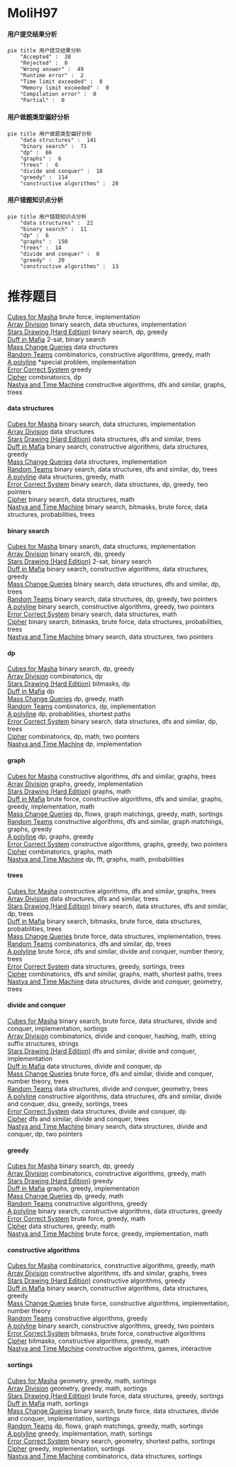 # MoliH97
<!-- tabs:start -->
#### **用户提交结果分析**

```mermaid
pie title 用户提交结果分析
    "Accepted" :  38
    "Rejected" :  0
    "Wrong answer" :  49
    "Runtime error" :  2
    "Time limit exceeded" :  8
    "Memory limit exceeded" :  0
    "Compilation error" :  0
    "Partial" :  0
```
#### **用户做题类型偏好分析**

```mermaid
pie title 用户做题类型偏好分析
    "data structures" :  141
    "binary search" :  71
    "dp" :  66
    "graphs" :  6
    "trees" :  6
    "divide and conquer" :  18
    "greedy" :  114
    "constructive algorithms" :  28
```
#### **用户错题知识点分析**

```mermaid
pie title 用户错题知识点分析
    "data structures" :  22
    "binary search" :  11
    "dp" :  6
    "graphs" :  150
    "trees" :  14
    "divide and conquer" :  0
    "greedy" :  20
    "constructive algorithms" :  13
```
<!-- tabs:end -->
# 推荐题目
[Cubes for Masha](http://codeforces.com/problemset/problem/887/B)		brute force,
                        implementation		  
[Array Division](http://codeforces.com/problemset/problem/808/D)		binary search,
                        data structures,
                        implementation		  
[Stars Drawing (Hard Edition)](http://codeforces.com/problemset/problem/1015/E2)		binary search,
                        dp,
                        greedy		  
[Duff in Mafia](http://codeforces.com/problemset/problem/587/D)		2-sat,
                        binary search		  
[Mass Change Queries](http://codeforces.com/problemset/problem/911/G)		data structures		  
[Random Teams](http://codeforces.com/problemset/problem/478/B)		combinatorics,
                        constructive algorithms,
                        greedy,
                        math		  
[A polyline](http://codeforces.com/problemset/problem/171/H)		*special problem,
                        implementation		  
[Error Correct System](http://codeforces.com/problemset/problem/527/B)		greedy		  
[Cipher](http://codeforces.com/problemset/problem/156/C)		combinatorics,
                        dp		  
[Nastya and Time Machine](http://codeforces.com/problemset/problem/1340/D)		constructive algorithms,
                        dfs and similar,
                        graphs,
                        trees		  
<!-- tabs:start -->
#### **data structures**
[Cubes for Masha](http://codeforces.com/problemset/problem/808/D)		binary search,
                        data structures,
                        implementation		  
[Array Division](http://codeforces.com/problemset/problem/911/G)		data structures		  
[Stars Drawing (Hard Edition)](http://codeforces.com/problemset/problem/838/B)		data structures,
                        dfs and similar,
                        trees		  
[Duff in Mafia](http://codeforces.com/problemset/problem/1370/E)		binary search,
                        constructive algorithms,
                        data structures,
                        greedy		  
[Mass Change Queries](http://codeforces.com/problemset/problem/1263/E)		data structures,
                        implementation		  
[Random Teams](http://codeforces.com/problemset/problem/519/E)		binary search,
                        data structures,
                        dfs and similar,
                        dp,
                        trees		  
[A polyline](http://codeforces.com/problemset/problem/1492/B)		data structures,
                        greedy,
                        math		  
[Error Correct System](http://codeforces.com/problemset/problem/1492/C)		binary search,
                        data structures,
                        dp,
                        greedy,
                        two pointers		  
[Cipher](http://codeforces.com/problemset/problem/1490/G)		binary search,
                        data structures,
                        math		  
[Nastya and Time Machine](http://codeforces.com/problemset/problem/1479/D)		binary search,
                        bitmasks,
                        brute force,
                        data structures,
                        probabilities,
                        trees		  
#### **binary search**
[Cubes for Masha](http://codeforces.com/problemset/problem/808/D)		binary search,
                        data structures,
                        implementation		  
[Array Division](http://codeforces.com/problemset/problem/1015/E2)		binary search,
                        dp,
                        greedy		  
[Stars Drawing (Hard Edition)](http://codeforces.com/problemset/problem/587/D)		2-sat,
                        binary search		  
[Duff in Mafia](http://codeforces.com/problemset/problem/1370/E)		binary search,
                        constructive algorithms,
                        data structures,
                        greedy		  
[Mass Change Queries](http://codeforces.com/problemset/problem/519/E)		binary search,
                        data structures,
                        dfs and similar,
                        dp,
                        trees		  
[Random Teams](http://codeforces.com/problemset/problem/1492/C)		binary search,
                        data structures,
                        dp,
                        greedy,
                        two pointers		  
[A polyline](http://codeforces.com/problemset/problem/1463/D)		binary search,
                        constructive algorithms,
                        greedy,
                        two pointers		  
[Error Correct System](http://codeforces.com/problemset/problem/1490/G)		binary search,
                        data structures,
                        math		  
[Cipher](http://codeforces.com/problemset/problem/1479/D)		binary search,
                        bitmasks,
                        brute force,
                        data structures,
                        probabilities,
                        trees		  
[Nastya and Time Machine](http://codeforces.com/problemset/problem/1436/E)		binary search,
                        data structures,
                        two pointers		  
#### **dp**
[Cubes for Masha](http://codeforces.com/problemset/problem/1015/E2)		binary search,
                        dp,
                        greedy		  
[Array Division](http://codeforces.com/problemset/problem/156/C)		combinatorics,
                        dp		  
[Stars Drawing (Hard Edition)](http://codeforces.com/problemset/problem/1215/E)		bitmasks,
                        dp		  
[Duff in Mafia](http://codeforces.com/problemset/problem/213/C)		dp		  
[Mass Change Queries](http://codeforces.com/problemset/problem/1040/B)		dp,
                        greedy,
                        math		  
[Random Teams](http://codeforces.com/problemset/problem/1272/C)		combinatorics,
                        dp,
                        implementation		  
[A polyline](http://codeforces.com/problemset/problem/1245/E)		dp,
                        probabilities,
                        shortest paths		  
[Error Correct System](http://codeforces.com/problemset/problem/519/E)		binary search,
                        data structures,
                        dfs and similar,
                        dp,
                        trees		  
[Cipher](http://codeforces.com/problemset/problem/1437/F)		combinatorics,
                        dp,
                        math,
                        two pointers		  
[Nastya and Time Machine](http://codeforces.com/problemset/problem/507/D)		dp,
                        implementation		  
#### **graph**
[Cubes for Masha](http://codeforces.com/problemset/problem/1340/D)		constructive algorithms,
                        dfs and similar,
                        graphs,
                        trees		  
[Array Division](http://codeforces.com/problemset/problem/908/F)		graphs,
                        greedy,
                        implementation		  
[Stars Drawing (Hard Edition)](http://codeforces.com/problemset/problem/402/E)		graphs,
                        math		  
[Duff in Mafia](http://codeforces.com/problemset/problem/1487/C)		brute force,
                        constructive algorithms,
                        dfs and similar,
                        graphs,
                        greedy,
                        implementation,
                        math		  
[Mass Change Queries](http://codeforces.com/problemset/problem/1437/C)		dp,
                        flows,
                        graph matchings,
                        greedy,
                        math,
                        sortings		  
[Random Teams](http://codeforces.com/problemset/problem/1470/D)		constructive algorithms,
                        dfs and similar,
                        graph matchings,
                        graphs,
                        greedy		  
[A polyline](http://codeforces.com/problemset/problem/1476/C)		dp,
                        graphs,
                        greedy		  
[Error Correct System](http://codeforces.com/problemset/problem/1304/D)		constructive algorithms,
                        graphs,
                        greedy,
                        two pointers		  
[Cipher](http://codeforces.com/problemset/problem/1475/C)		combinatorics,
                        graphs,
                        math		  
[Nastya and Time Machine](http://codeforces.com/problemset/problem/553/E)		dp,
                        fft,
                        graphs,
                        math,
                        probabilities		  
#### **trees**
[Cubes for Masha](http://codeforces.com/problemset/problem/1340/D)		constructive algorithms,
                        dfs and similar,
                        graphs,
                        trees		  
[Array Division](http://codeforces.com/problemset/problem/838/B)		data structures,
                        dfs and similar,
                        trees		  
[Stars Drawing (Hard Edition)](http://codeforces.com/problemset/problem/519/E)		binary search,
                        data structures,
                        dfs and similar,
                        dp,
                        trees		  
[Duff in Mafia](http://codeforces.com/problemset/problem/1479/D)		binary search,
                        bitmasks,
                        brute force,
                        data structures,
                        probabilities,
                        trees		  
[Mass Change Queries](http://codeforces.com/problemset/problem/1511/C)		brute force,
                        data structures,
                        implementation,
                        trees		  
[Random Teams](http://codeforces.com/problemset/problem/1499/F)		combinatorics,
                        dfs and similar,
                        dp,
                        trees		  
[A polyline](http://codeforces.com/problemset/problem/1491/E)		brute force,
                        dfs and similar,
                        divide and conquer,
                        number theory,
                        trees		  
[Error Correct System](http://codeforces.com/problemset/problem/1466/D)		data structures,
                        greedy,
                        sortings,
                        trees		  
[Cipher](http://codeforces.com/problemset/problem/1495/D)		combinatorics,
                        dfs and similar,
                        graphs,
                        math,
                        shortest paths,
                        trees		  
[Nastya and Time Machine](http://codeforces.com/problemset/problem/1303/G)		data structures,
                        divide and conquer,
                        geometry,
                        trees		  
#### **divide and conquer**
[Cubes for Masha](http://codeforces.com/problemset/problem/1461/D)		binary search,
                        brute force,
                        data structures,
                        divide and conquer,
                        implementation,
                        sortings		  
[Array Division](http://codeforces.com/problemset/problem/1466/G)		combinatorics,
                        divide and conquer,
                        hashing,
                        math,
                        string suffix structures,
                        strings		  
[Stars Drawing (Hard Edition)](http://codeforces.com/problemset/problem/1490/D)		dfs and similar,
                        divide and conquer,
                        implementation		  
[Duff in Mafia](https://codeforces.com/contest/1483/problem/C)		data structures,
                        divide and conquer,
                        dp		  
[Mass Change Queries](http://codeforces.com/problemset/problem/1491/E)		brute force,
                        dfs and similar,
                        divide and conquer,
                        number theory,
                        trees		  
[Random Teams](http://codeforces.com/problemset/problem/1303/G)		data structures,
                        divide and conquer,
                        geometry,
                        trees		  
[A polyline](http://codeforces.com/problemset/problem/1494/D)		constructive algorithms,
                        data structures,
                        dfs and similar,
                        divide and conquer,
                        dsu,
                        greedy,
                        sortings,
                        trees		  
[Error Correct System](http://codeforces.com/problemset/problem/1482/E)		data structures,
                        divide and conquer,
                        dp		  
[Cipher](http://codeforces.com/problemset/problem/566/C)		dfs and similar,
                        divide and conquer,
                        trees		  
[Nastya and Time Machine](http://codeforces.com/problemset/problem/1428/F)		binary search,
                        data structures,
                        divide and conquer,
                        dp,
                        two pointers		  
#### **greedy**
[Cubes for Masha](http://codeforces.com/problemset/problem/1015/E2)		binary search,
                        dp,
                        greedy		  
[Array Division](http://codeforces.com/problemset/problem/478/B)		combinatorics,
                        constructive algorithms,
                        greedy,
                        math		  
[Stars Drawing (Hard Edition)](http://codeforces.com/problemset/problem/527/B)		greedy		  
[Duff in Mafia](http://codeforces.com/problemset/problem/908/F)		graphs,
                        greedy,
                        implementation		  
[Mass Change Queries](http://codeforces.com/problemset/problem/1040/B)		dp,
                        greedy,
                        math		  
[Random Teams](http://codeforces.com/problemset/problem/297/B)		constructive algorithms,
                        greedy		  
[A polyline](http://codeforces.com/problemset/problem/1370/E)		binary search,
                        constructive algorithms,
                        data structures,
                        greedy		  
[Error Correct System](https://codeforces.com/contest/1300/problem/C)		brute force,
                        greedy,
                        math		  
[Cipher](http://codeforces.com/problemset/problem/1492/B)		data structures,
                        greedy,
                        math		  
[Nastya and Time Machine](http://codeforces.com/problemset/problem/931/A)		brute force,
                        greedy,
                        implementation,
                        math		  
#### **constructive algorithms**
[Cubes for Masha](http://codeforces.com/problemset/problem/478/B)		combinatorics,
                        constructive algorithms,
                        greedy,
                        math		  
[Array Division](http://codeforces.com/problemset/problem/1340/D)		constructive algorithms,
                        dfs and similar,
                        graphs,
                        trees		  
[Stars Drawing (Hard Edition)](http://codeforces.com/problemset/problem/297/B)		constructive algorithms,
                        greedy		  
[Duff in Mafia](http://codeforces.com/problemset/problem/1370/E)		binary search,
                        constructive algorithms,
                        data structures,
                        greedy		  
[Mass Change Queries](http://codeforces.com/problemset/problem/439/C)		brute force,
                        constructive algorithms,
                        implementation,
                        number theory		  
[Random Teams](http://codeforces.com/problemset/problem/1493/A)		constructive algorithms,
                        greedy		  
[A polyline](http://codeforces.com/problemset/problem/1463/D)		binary search,
                        constructive algorithms,
                        greedy,
                        two pointers		  
[Error Correct System](https://codeforces.com/contest/1456/problem/B)		bitmasks,
                        brute force,
                        constructive algorithms		  
[Cipher](http://codeforces.com/problemset/problem/1492/D)		bitmasks,
                        constructive algorithms,
                        greedy,
                        math		  
[Nastya and Time Machine](https://codeforces.com/contest/1504/problem/D)		constructive algorithms,
                        games,
                        interactive		  
#### **sortings**
[Cubes for Masha](https://codeforces.com/contest/1496/problem/C)		geometry,
                        greedy,
                        math,
                        sortings		  
[Array Division](http://codeforces.com/problemset/problem/1495/A)		geometry,
                        greedy,
                        math,
                        sortings		  
[Stars Drawing (Hard Edition)](http://codeforces.com/problemset/problem/1497/A)		brute force,
                        data structures,
                        greedy,
                        sortings		  
[Duff in Mafia](http://codeforces.com/problemset/problem/1427/A)		math,
                        sortings		  
[Mass Change Queries](http://codeforces.com/problemset/problem/1461/D)		binary search,
                        brute force,
                        data structures,
                        divide and conquer,
                        implementation,
                        sortings		  
[Random Teams](http://codeforces.com/problemset/problem/1437/C)		dp,
                        flows,
                        graph matchings,
                        greedy,
                        math,
                        sortings		  
[A polyline](http://codeforces.com/problemset/problem/1473/A)		greedy,
                        implementation,
                        math,
                        sortings		  
[Error Correct System](http://codeforces.com/problemset/problem/1486/B)		binary search,
                        geometry,
                        shortest paths,
                        sortings		  
[Cipher](http://codeforces.com/problemset/problem/1480/B)		greedy,
                        implementation,
                        sortings		  
[Nastya and Time Machine](http://codeforces.com/problemset/problem/1420/D)		combinatorics,
                        data structures,
                        sortings		  
<!-- tabs:end -->
